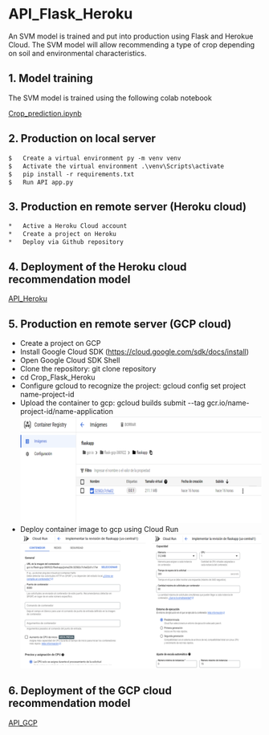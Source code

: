 # API_Flask_Heroku
An SVM model is trained and put into production using Flask and Herokue Cloud. The SVM model will allow recommending a type of crop depending on soil and environmental characteristics.

##  1. Model training
The SVM model is trained using the following colab notebook

   [Crop_prediction.ipynb]()

##  2. Production on local server 


    $   Create a virtual environment py -m venv venv
    $   Activate the virtual environment .\venv\Scripts\activate
    $   pip install -r requirements.txt
    $   Run API app.py
    
##  3. Production en remote server (Heroku cloud)

    *   Active a Heroku Cloud account
    *   Create a project on Heroku
    *   Deploy via Github repository
 
## 4. Deployment of the Heroku cloud recommendation model

[API_Heroku](https://cropapi.herokuapp.com/) 
    
##  5. Production en remote server (GCP cloud)
   * Create a project on GCP
   * Install Google Cloud SDK
   (https://cloud.google.com/sdk/docs/install)
   * Open Google Cloud SDK Shell
   * Clone the repository: git clone repository
   * cd Crop_Flask_Heroku
   * Configure gcloud to recognize the project: gcloud config set project name-project-id
   * Upload the container to gcp: gcloud builds submit --tag gcr.io/name-project-id/name-application
 ![Container Registry](https://github.com/cquinayas/Crop_Flask_Heroku/blob/main/container.png)
   * Deploy container image to gcp using Cloud Run
 ![Cloud Run](https://github.com/cquinayas/Crop_Flask_Heroku/blob/main/CloudRun.png)

## 6. Deployment of the GCP cloud recommendation model

[API_GCP](https://flaskapp-pqg2gofjka-uc.a.run.app/) 
   
